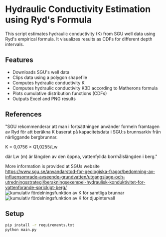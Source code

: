 # Hydraulic Conductivity Estimation using Ryd's Formula

This script estimates hydraulic conductivity (K) from SGU well data using Ryd's empirical formula. It visualizes results as CDFs for different depth intervals.

## Features
- Downloads SGU's well data
- Clips data using a polygon shapefile
- Computes hydraulic conductivity K
- Computes hydraulic conductivity K3D according to Matherons formula
- Plots cumulative distribution functions (CDFs)
- Outputs Excel and PNG results

## References
"SGU rekommenderar att man i fortsättningen använder formeln framtagen av Ryd för att beräkna K baserat på kapacitetsdata i SGU:s brunnsarkiv från närliggande bergbrunnar.

K = 0,0756 × Q1,0255/Lw

där Lw (m) är längden av den öppna, vattenfyllda borrhålslängden i berg."

More information is provided at SGUs website https://www.sgu.se/anvandarstod-for-geologiska-fragor/bedomning-av-influensomrade-avseende-grundvatten/utgangslage-och-utredningsstrategi/berakningsexempel-hydraulisk-konduktivitet-for-vattenforande-sprickigt-berg/
![kumulativ fördelningsfunktion av K för samtliga brunnar](https://github.com/user-attachments/assets/3f64f6d8-6f77-4204-bfb6-55c96a4aa3dd)
![kumulativ fördelningsfunktion av K för djupintervall](https://github.com/user-attachments/assets/5b76618e-c68b-4ae7-881b-69fc9b3e7a02)

## Setup

```bash
pip install -r requirements.txt
python main.py
